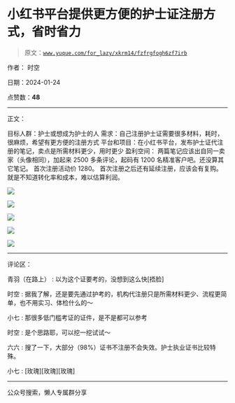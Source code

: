 # 小红书平台提供更方便的护士证注册方式，省时省力

> 原文：[`www.yuque.com/for_lazy/xkrm14/fzfrgfogh6zf7irb`](https://www.yuque.com/for_lazy/xkrm14/fzfrgfogh6zf7irb)

作者： 时空

日期：2024-01-24

点赞数：**48**

* * *

正文：

目标人群：护士或想成为护士的人 需求：自己注册护士证需要很多材料，耗时，很麻烦，希望有更方便的注册方式
平台和项目：在小红书平台，发布护士证代注册的笔记，卖点是所需材料更少，用时更少 盈利空间：
两篇笔记应该出自同一卖家（头像相同），加起来 2500 多条评论，起码有 1200 名精准客户吧。还没算其它笔记。 首次注册活动价 1280。
首次注册之后还有延续注册，应该会有复购。 就是不知道转化率和成本，难以估算利润。

![](img/832e5eb114920b9ad034aead60205c65.png)

![](img/2f19880b4a0ff19c95ff407371559c67.png)

![](img/fe8805ea98762b16355c295095d93d21.png)

![](img/b09bcf6c38470e869a2ec047f2aec4b6.png)

![](img/234bbe8aae12afb0cdb9a4060629fe22.png)

* * *

评论区：

青羽（在路上） : 以为这个证要考的，没想到这么快[捂脸]

时空 : 据我了解，还是要先通过护考的，机构代注册只是所需材料更少、流程更简单，也不用实习、体检什么的～

小七 : 那很多低门槛考证的证件，是不是都可以参考

时空 : 是个思路耶，可以挖一挖试试～

六六 : 搜了一下，大部分（98%）证书不注册不会失效。护士执业证书比较特殊。

小七 : [玫瑰][玫瑰][玫瑰]

* * *

公众号搜索，懒人专属群分享
